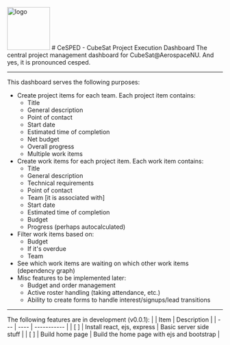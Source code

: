 <img src="https://www.iconsdb.com/icons/preview/green/grass-xxl.png" alt="logo" width="100" height="100"/>
# CeSPED - CubeSat Project Execution Dashboard
The central project management dashboard for CubeSat@AerospaceNU. And yes, it is pronounced cesped.

---

This dashboard serves the following purposes:
- Create project items for each team. Each project item contains:
	- Title
	- General description
	- Point of contact
	- Start date
	- Estimated time of completion
	- Net budget
	- Overall progress
	- Multiple work items
- Create work items for each project item. Each work item contains:
	- Title
	- General description
	- Technical requirements
	- Point of contact
	- Team [it is associated with]
	- Start date
	- Estimated time of completion 
	- Budget
	- Progress (perhaps autocalculated)
- Filter work items based on:
	- Budget
	- If it's overdue
	- Team
- See which work items are waiting on which other work items (dependency graph)
- Misc features to be implemented later:
	- Budget and order management
	- Active roster handling (taking attendance, etc.)
	- Ability to create forms to handle interest/signups/lead transitions

---

The following features are in development (v0.0.1):
|     | Item | Description |
| --- | ---- | ----------- |
| [ ] | Install react, ejs, express | Basic server side stuff |
| [ ] | Build home page | Build the home page with ejs and bootstrap |